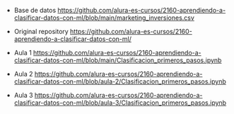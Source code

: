 - Base de datos
    https://github.com/alura-es-cursos/2160-aprendiendo-a-clasificar-datos-con-ml/blob/main/marketing_inversiones.csv

- Original repository
    https://github.com/alura-es-cursos/2160-aprendiendo-a-clasificar-datos-con-ml/

- Aula 1
    https://github.com/alura-es-cursos/2160-aprendiendo-a-clasificar-datos-con-ml/blob/main/Clasificacion_primeros_pasos.ipynb

- Aula 2
    https://github.com/alura-es-cursos/2160-aprendiendo-a-clasificar-datos-con-ml/blob/aula-2/Clasificacion_primeros_pasos.ipynb

- Aula 3
    https://github.com/alura-es-cursos/2160-aprendiendo-a-clasificar-datos-con-ml/blob/aula-3/Clasificacion_primeros_pasos.ipynb
